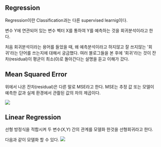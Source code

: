 ## Regression
Regression이란 Classification과는 다른 supervised learnig이다.

변수 Y에 연관되어 있는 변수 벡터 X를 통하여 Y를 예측하는 것을 회귀분석이라고 한다.

처음 회귀분석이라는 용어를 들었을 때, 왜 예측분석이라고 하지않고 잘 쓰지않는 '회귀'라는 단어를 쓰는지에 대해서 궁금했다. 여러 블로그들을 본 후에 '회귀'라는 것이 잔차(residual)이 평균이 최소(0)로 돌아간다는 설명을 듣고 이해가 갔다.

## Mean Squared Error
위에서 나온 잔차(residual)은 다른 말로 MSE라고 한다.
MSE는 추정 값 또는 모델이 예측한 값과 실제 환경에서 관촬된 값의 차의 제곱이다.


<img src="https://github.com/LPIGEON/TIL/blob/main/image/2022-04-11%2020-51-53.png"></img><br/>

## Linear Regression
선형 방정식을 적합시켜 두 변수(X,Y) 간의 관계를 모델화 한것을 선형회귀라고 한다.

다음과 같이 모델화 할 수 있다.
<img src="https://github.com/LPIGEON/TIL/blob/main/image/2022-04-11%2020-53-08.png"></img><br/>




